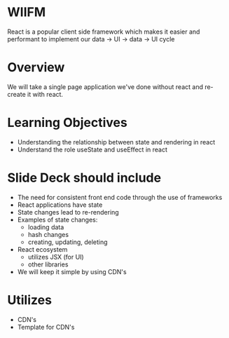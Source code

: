 # WIIFM
React is a popular client side framework which makes it easier and performant to implement our data -> UI -> data -> UI cycle



# Overview

We will take a single page application we've done without react and re-create it with react.

# Learning Objectives

- Understanding the relationship between state and rendering in react
- Understand the role useState and useEffect in react  

# Slide Deck should include
- The need for consistent front end code through the use of frameworks 
- React applications have state
- State changes lead to re-rendering
- Examples of state changes:
  - loading data
  - hash changes
  - creating, updating, deleting
- React ecosystem
  - utilizes JSX (for UI)
  - other libraries
- We will keep it simple by using CDN's

# Utilizes

- CDN's
- Template for CDN's
